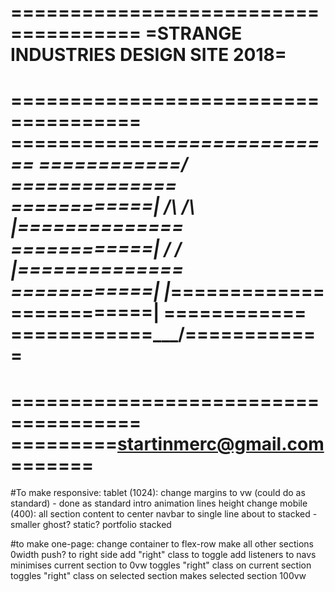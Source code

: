 =====================================
=STRANGE INDUSTRIES DESIGN SITE 2018=
=====================================
=====================================
=============_________===============
============/         \==============
============| /\ /\   |==============
============| \/ \/   |==============
============|         |_=============
============|           \============
============\___________/============
=====================================
=====================================
=========startinmerc@gmail.com=======
=====================================


#To make responsive:
	tablet (1024):
		change margins to vw (could do as standard) - done as standard
		intro animation lines height change
	mobile (400):
		all section content to center
		navbar to single line
		about to stacked - smaller ghost? static?
		portfolio stacked

#to make one-page:
change container to flex-row
make all other sections 0width
push? to right side
	add "right" class to toggle
add listeners to navs
	minimises current section to 0vw
	toggles "right" class on current section
	toggles "right" class on selected section
	makes selected section 100vw
